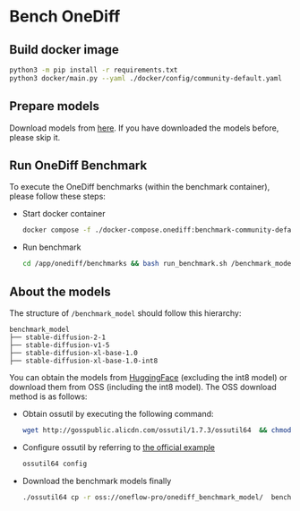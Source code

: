 # Bench OneDiff

## Build docker image

```bash
python3 -m pip install -r requirements.txt
python3 docker/main.py --yaml ./docker/config/community-default.yaml
```

## Prepare models

Download models from [here](#About-the-models). If you have downloaded the models before, please skip it.

## Run OneDiff Benchmark

To execute the OneDiff benchmarks (within the benchmark container), please follow these steps:

- Start docker container
  ```bash
  docker compose -f ./docker-compose.onediff:benchmark-community-default.yaml up -d
  ```

- Run benchmark
  ```bash
  cd /app/onediff/benchmarks && bash run_benchmark.sh /benchmark_model
  ```

## About the models

The structure of `/benchmark_model` should follow this hierarchy:

```text
benchmark_model
├── stable-diffusion-2-1
├── stable-diffusion-v1-5
├── stable-diffusion-xl-base-1.0
├── stable-diffusion-xl-base-1.0-int8
```

You can obtain the models from [HuggingFace](https://huggingface.co) (excluding the int8 model) or download them from OSS (including the int8 model). The OSS download method is as follows:

- Obtain ossutil by executing the following command:

  ```bash
  wget http://gosspublic.alicdn.com/ossutil/1.7.3/ossutil64  && chmod u+x ossutil64
  ```

- Configure ossutil by referring to [the official example](https://www.alibabacloud.com/help/en/oss/developer-reference/configure-ossutil?spm=a2c63.p38356.0.0.337f374a4pcwa4)
  ```bash
  ossutil64 config
  ```

- Download the benchmark models finally

  ```bash
  ./ossutil64 cp -r oss://oneflow-pro/onediff_benchmark_model/  benchmark_model  --update 
  ```
